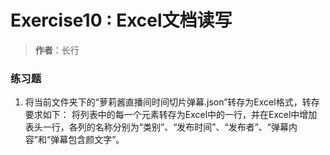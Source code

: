 # Exercise10 : Excel文档读写
> **作者**：长行

### 练习题
1. 将当前文件夹下的“萝莉酱直播间时间切片弹幕.json”转存为Excel格式，转存要求如下：
将列表中的每一个元素转存为Excel中的一行，并在Excel中增加表头一行，各列的名称分别为“类别”、“发布时间”、“发布者”、“弹幕内容”和“弹幕包含颜文字”。

